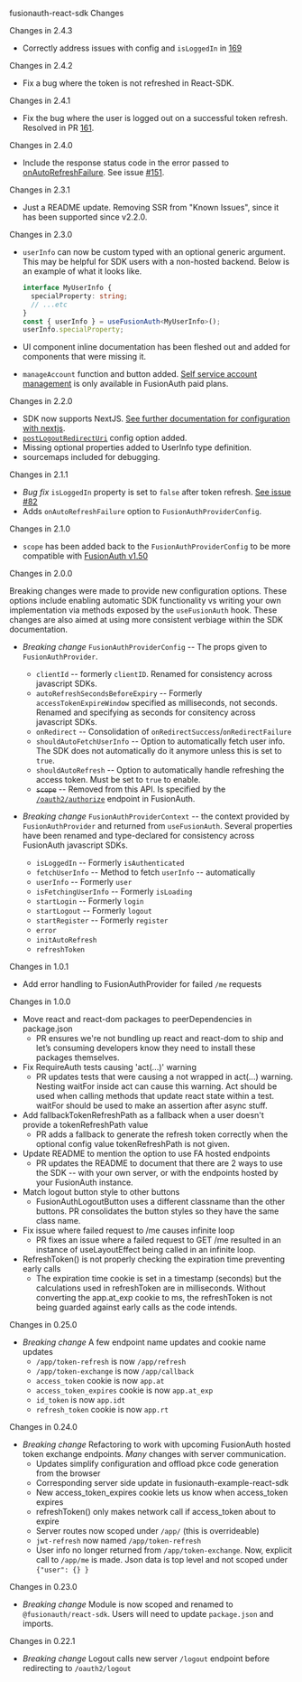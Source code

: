 fusionauth-react-sdk Changes

Changes in 2.4.3

- Correctly address issues with config and `isLoggedIn` in [169](https://github.com/FusionAuth/fusionauth-javascript-sdk/pull/169)

Changes in 2.4.2

- Fix a bug where the token is not refreshed in React-SDK.

Changes in 2.4.1

- Fix the bug where the user is logged out on a successful token refresh. Resolved in PR [161](https://github.com/FusionAuth/fusionauth-javascript-sdk/pull/161).

Changes in 2.4.0

- Include the response status code in the error passed to [onAutoRefreshFailure](https://github.com/FusionAuth/fusionauth-javascript-sdk/blob/main/packages/sdk-react/docs/interfaces/providers_FusionAuthProviderConfig.FusionAuthProviderConfig.md#onautorefreshfailure). See issue [#151](https://github.com/FusionAuth/fusionauth-javascript-sdk/issues/151).

Changes in 2.3.1

- Just a README update. Removing SSR from "Known Issues", since it has been supported since v2.2.0.

Changes in 2.3.0

- `userInfo` can now be custom typed with an optional generic argument. This may be helpful for SDK users with a non-hosted backend. Below is an example of what it looks like.

  ```typescript
  interface MyUserInfo {
    specialProperty: string;
    // ...etc
  }
  const { userInfo } = useFusionAuth<MyUserInfo>();
  userInfo.specialProperty;
  ```

- UI component inline documentation has been fleshed out and added for components that were missing it.
- `manageAccount` function and button added. [Self service account management](https://fusionauth.io/docs/lifecycle/manage-users/account-management/) is only available in FusionAuth paid plans.

Changes in 2.2.0

- SDK now supports NextJS. [See further documentation for configuration with nextjs](https://github.com/FusionAuth/fusionauth-javascript-sdk/tree/main/packages/sdk-react#configuration-with-nextjs).
- [`postLogoutRedirectUri`](https://github.com/FusionAuth/fusionauth-javascript-sdk/blob/main/packages/sdk-react/docs/interfaces/FusionAuthProviderConfig.FusionAuthProviderConfig.md#postlogoutredirecturi) config option added.
- Missing optional properties added to UserInfo type definition.
- sourcemaps included for debugging.

Changes in 2.1.1

- _Bug fix_ `isLoggedIn` property is set to `false` after token refresh. [See issue #82](https://github.com/FusionAuth/fusionauth-javascript-sdk/issues/82)
- Adds `onAutoRefreshFailure` option to `FusionAuthProviderConfig`.

Changes in 2.1.0

- `scope` has been added back to the `FusionAuthProviderConfig` to be more compatible with [FusionAuth v1.50](https://fusionauth.io/docs/release-notes/#version-1-50-0)

Changes in 2.0.0

Breaking changes were made to provide new configuration options. These options include enabling automatic SDK functionality vs writing your own implementation via methods exposed by the `useFusionAuth` hook. These changes are also aimed at using more consistent verbiage within the SDK documentation.

- _Breaking change_ `FusionAuthProviderConfig` -- The props given to `FusionAuthProvider`.

  - `clientId` -- formerly `clientID`. Renamed for consistency across javascript SDKs.
  - `autoRefreshSecondsBeforeExpiry` -- Formerly `accessTokenExpireWindow` specified as milliseconds, not seconds. Renamed and specifying as seconds for consitency across javascript SDKs.
  - `onRedirect` -- Consolidation of `onRedirectSuccess`/`onRedirectFailure`
  - `shouldAutoFetchUserInfo` -- Option to automatically fetch user info. The SDK does not automatically do it anymore unless this is set to `true`.
  - `shouldAutoRefresh` -- Option to automatically handle refreshing the access token. Must be set to `true` to enable.
  - ~~`scope`~~ -- Removed from this API. Is specified by the [`/oauth2/authorize`](https://fusionauth.io/docs/lifecycle/authenticate-users/oauth/endpoints#complete-the-authorization-code-grant-request) endpoint in FusionAuth.

- _Breaking change_ `FusionAuthProviderContext` -- the context provided by `FusionAuthProvider` and returned from `useFusionAuth`. Several properties have been renamed and type-declared for consistency across FusionAuth javascript SDKs.
  - `isLoggedIn` -- Formerly `isAuthenticated`
  - `fetchUserInfo` -- Method to fetch `userInfo` -- automatically
  - `userInfo` -- Formerly `user`
  - `isFetchingUserInfo` -- Formerly `isLoading`
  - `startLogin` -- Formerly `login`
  - `startLogout` -- Formerly `logout`
  - `startRegister` -- Formerly `register`
  - `error`
  - `initAutoRefresh`
  - `refreshToken`

Changes in 1.0.1

- Add error handling to FusionAuthProvider for failed `/me` requests

Changes in 1.0.0

- Move react and react-dom packages to peerDependencies in package.json
  - PR ensures we're not bundling up react and react-dom to ship and let’s consuming developers know they need to install these packages themselves.
- Fix RequireAuth tests causing 'act(...)' warning
  - PR updates tests that were causing a not wrapped in act(...) warning. Nesting waitFor inside act can cause this warning. Act should be used when calling methods that update react state within a test. waitFor should be used to make an assertion after async stuff.
- Add fallbackTokenRefreshPath as a fallback when a user doesn't provide a tokenRefreshPath value
  - PR adds a fallback to generate the refresh token correctly when the optional config value tokenRefreshPath is not given.
- Update README to mention the option to use FA hosted endpoints
  - PR updates the README to document that there are 2 ways to use the SDK -- with your own server, or with the endpoints hosted by your FusionAuth instance.
- Match logout button style to other buttons
  - FusionAuthLogoutButton uses a different classname than the other buttons. PR consolidates the button styles so they have the same class name.
- Fix issue where failed request to /me causes infinite loop
  - PR fixes an issue where a failed request to GET /me resulted in an instance of useLayoutEffect being called in an infinite loop.
- RefreshToken() is not properly checking the expiration time preventing early calls
  - The expiration time cookie is set in a timestamp (seconds) but the calculations used in refreshToken are in milliseconds. Without converting the app.at_exp cookie to ms, the refreshToken is not being guarded against early calls as the code intends.

Changes in 0.25.0

- _Breaking change_ A few endpoint name updates and cookie name updates
  - `/app/token-refresh` is now `/app/refresh`
  - `/app/token-exchange` is now `/app/callback`
  - `access_token` cookie is now `app.at`
  - `access_token_expires` cookie is now `app.at_exp`
  - `id_token` is now `app.idt`
  - `refresh_token` cookie is now `app.rt`

Changes in 0.24.0

- _Breaking change_ Refactoring to work with upcoming FusionAuth hosted token exchange endpoints. _Many_ changes with server communication.
  - Updates simplify configuration and offload pkce code generation from the browser
  - Corresponding server side update in fusionauth-example-react-sdk
  - New access_token_expires cookie lets us know when access_token expires
  - refreshToken() only makes network call if access_token about to expire
  - Server routes now scoped under `/app/` (this is overrideable)
  - `jwt-refresh` now named `/app/token-refresh`
  - User info no longer returned from `/app/token-exchange`. Now, explicit call to `/app/me` is made. Json data is top level and not scoped under `{"user": {} }`

Changes in 0.23.0

- _Breaking change_ Module is now scoped and renamed to `@fusionauth/react-sdk`. Users will need to update `package.json` and imports.

Changes in 0.22.1

- _Breaking change_ Logout calls new server `/logout` endpoint before redirecting to `/oauth2/logout`

